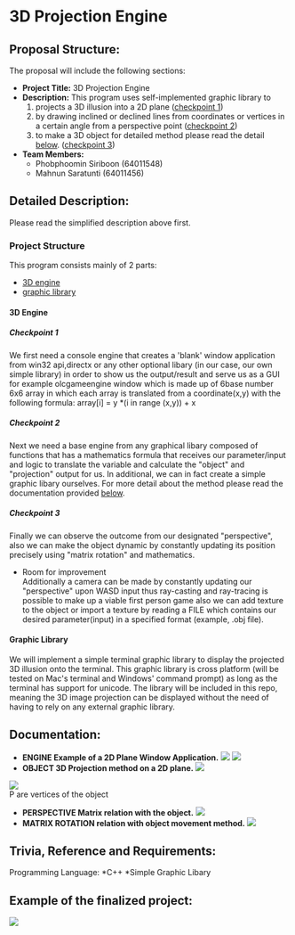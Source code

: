 # 3D Projection Engine

## Proposal Structure:
The proposal will include the following sections:
* **Project Title:** 3D Projection Engine 
* **Description:** This program uses self-implemented graphic library to
  1. projects a 3D illusion into a 2D plane ([checkpoint 1](#checkpoint-1))
  2. by drawing inclined or declined lines from  coordinates or vertices in a certain angle from a perspective point ([checkpoint 2](#checkpoint-2))
  3. to make a 3D object for detailed method please read the detail [below](#detailed-description). ([checkpoint 3](#checkpoint-3))
* **Team Members:** 
  * Phobphoomin Siriboon (64011548)
  * Mahnun Saratunti (64011456)


## Detailed Description:

Please read the simplified description above first.

### Project Structure

This program consists mainly of 2 parts:
* [3D engine](#3d-engine)
* [graphic library](#graphic-library)

#### 3D Engine

##### Checkpoint 1
We first need a console engine that creates a 'blank' window application from win32 api,directx or any other optional libary (in our case, our own simple library) in order to show us the output/result and serve us as a GUI for example olcgameengine window which is made up of 6base number 6x6 array in which each array is translated from a coordinate(x,y) with the following formula: 
array[i] = y *(i in range (x,y)) + x 

##### Checkpoint 2

Next we need a base engine from any graphical libary composed of functions that has a mathematics formula that receives our parameter/input and logic to translate the variable and calculate the "object" and  "projection" output for us. In additional, we can in fact create a simple graphic libary ourselves. For more detail about the method please read the documentation provided [below](#documentation).

##### Checkpoint 3

Finally we can observe the outcome from our designated "perspective", also we can make the object dynamic by constantly updating its position precisely using "matrix rotation" and mathematics.
* Room for improvement \
Additionally a camera can be made by constantly updating our "perspective" upon WASD input thus ray-casting and ray-tracing is possible to make up a viable first person game also we can add texture to the object or import a texture by reading a FILE which contains our desired parameter(input) in a specified format (example, .obj file).

#### Graphic Library

We will implement a simple terminal graphic library to display the projected 3D illusion onto the terminal. This graphic library is cross platform (will be tested on Mac's terminal and Windows' command prompt) as long as the terminal has support for unicode. The library will be included in this repo, meaning the 3D image projection can be displayed without the need of having to rely on any external graphic library. 

## Documentation:
* **ENGINE Example of a 2D Plane Window Application.** 
![](images/2dgameengineexample.png)
![](images/p2.png)
* **OBJECT 3D Projection method on a 2D plane.**
![](images/3dprojection.png)

![](images/perspective.png)  \
P are vertices of the object
* **PERSPECTIVE Matrix relation with the object.**
![](images/objectandperspective%20relation.png)
*  **MATRIX ROTATION relation with object movement method.**
![](images/matrix%20rotation.jpg)


## Trivia, Reference and Requirements:
Programming Language: *C++
*Simple Graphic Libary 

 

## Example of the finalized project:
![](images/final.png)

